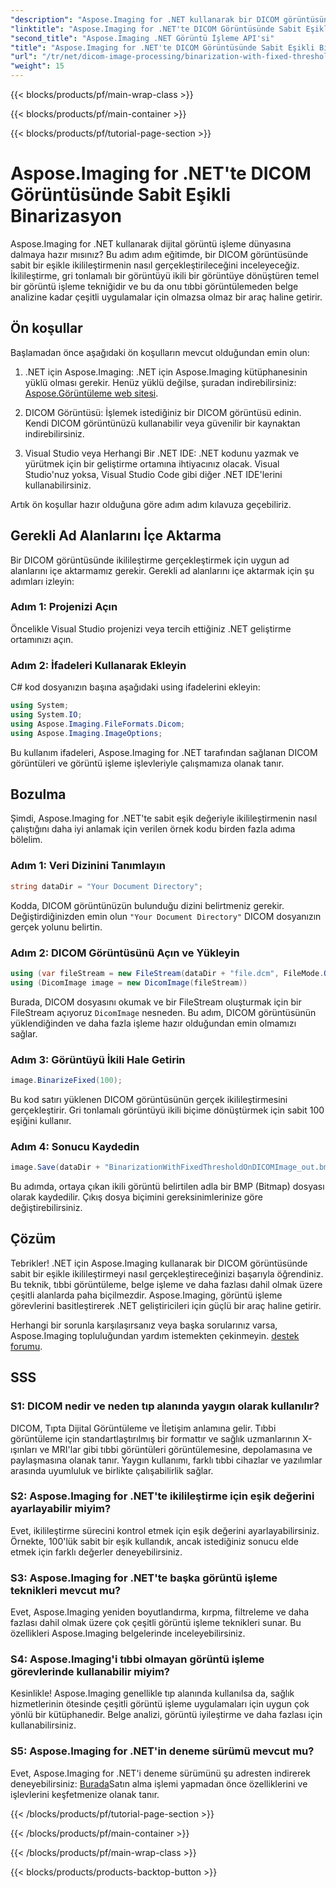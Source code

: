 ```yaml
---
"description": "Aspose.Imaging for .NET kullanarak bir DICOM görüntüsünde binarizasyonun nasıl gerçekleştirileceğini öğrenin. Kod örnekleriyle adım adım kılavuz."
"linktitle": "Aspose.Imaging for .NET'te DICOM Görüntüsünde Sabit Eşikli Binarizasyon"
"second_title": "Aspose.Imaging .NET Görüntü İşleme API'si"
"title": "Aspose.Imaging for .NET'te DICOM Görüntüsünde Sabit Eşikli Binarizasyon"
"url": "/tr/net/dicom-image-processing/binarization-with-fixed-threshold-on-dicom-image/"
"weight": 15
---
```


{{< blocks/products/pf/main-wrap-class >}}

{{< blocks/products/pf/main-container >}}

{{< blocks/products/pf/tutorial-page-section >}}

# Aspose.Imaging for .NET'te DICOM Görüntüsünde Sabit Eşikli Binarizasyon

Aspose.Imaging for .NET kullanarak dijital görüntü işleme dünyasına dalmaya hazır mısınız? Bu adım adım eğitimde, bir DICOM görüntüsünde sabit bir eşikle ikilileştirmenin nasıl gerçekleştirileceğini inceleyeceğiz. İkilileştirme, gri tonlamalı bir görüntüyü ikili bir görüntüye dönüştüren temel bir görüntü işleme tekniğidir ve bu da onu tıbbi görüntülemeden belge analizine kadar çeşitli uygulamalar için olmazsa olmaz bir araç haline getirir.

## Ön koşullar

Başlamadan önce aşağıdaki ön koşulların mevcut olduğundan emin olun:

1. .NET için Aspose.Imaging: .NET için Aspose.Imaging kütüphanesinin yüklü olması gerekir. Henüz yüklü değilse, şuradan indirebilirsiniz: [Aspose.Görüntüleme web sitesi](https://releases.aspose.com/imaging/net/).

2. DICOM Görüntüsü: İşlemek istediğiniz bir DICOM görüntüsü edinin. Kendi DICOM görüntünüzü kullanabilir veya güvenilir bir kaynaktan indirebilirsiniz.

3. Visual Studio veya Herhangi Bir .NET IDE: .NET kodunu yazmak ve yürütmek için bir geliştirme ortamına ihtiyacınız olacak. Visual Studio'nuz yoksa, Visual Studio Code gibi diğer .NET IDE'lerini kullanabilirsiniz.

Artık ön koşullar hazır olduğuna göre adım adım kılavuza geçebiliriz.

## Gerekli Ad Alanlarını İçe Aktarma

Bir DICOM görüntüsünde ikilileştirme gerçekleştirmek için uygun ad alanlarını içe aktarmamız gerekir. Gerekli ad alanlarını içe aktarmak için şu adımları izleyin:

### Adım 1: Projenizi Açın

Öncelikle Visual Studio projenizi veya tercih ettiğiniz .NET geliştirme ortamınızı açın.

### Adım 2: İfadeleri Kullanarak Ekleyin

C# kod dosyanızın başına aşağıdaki using ifadelerini ekleyin:

```csharp
using System;
using System.IO;
using Aspose.Imaging.FileFormats.Dicom;
using Aspose.Imaging.ImageOptions;
```

Bu kullanım ifadeleri, Aspose.Imaging for .NET tarafından sağlanan DICOM görüntüleri ve görüntü işleme işlevleriyle çalışmamıza olanak tanır.

## Bozulma

Şimdi, Aspose.Imaging for .NET'te sabit eşik değeriyle ikilileştirmenin nasıl çalıştığını daha iyi anlamak için verilen örnek kodu birden fazla adıma bölelim.

### Adım 1: Veri Dizinini Tanımlayın

```csharp
string dataDir = "Your Document Directory";
```

Kodda, DICOM görüntünüzün bulunduğu dizini belirtmeniz gerekir. Değiştirdiğinizden emin olun `"Your Document Directory"` DICOM dosyanızın gerçek yolunu belirtin.

### Adım 2: DICOM Görüntüsünü Açın ve Yükleyin

```csharp
using (var fileStream = new FileStream(dataDir + "file.dcm", FileMode.Open, FileAccess.Read))
using (DicomImage image = new DicomImage(fileStream))
```

Burada, DICOM dosyasını okumak ve bir FileStream oluşturmak için bir FileStream açıyoruz `DicomImage` nesneden. Bu adım, DICOM görüntüsünün yüklendiğinden ve daha fazla işleme hazır olduğundan emin olmamızı sağlar.

### Adım 3: Görüntüyü İkili Hale Getirin

```csharp
image.BinarizeFixed(100);
```

Bu kod satırı yüklenen DICOM görüntüsünün gerçek ikilileştirmesini gerçekleştirir. Gri tonlamalı görüntüyü ikili biçime dönüştürmek için sabit 100 eşiğini kullanır.

### Adım 4: Sonucu Kaydedin

```csharp
image.Save(dataDir + "BinarizationWithFixedThresholdOnDICOMImage_out.bmp", new BmpOptions());
```

Bu adımda, ortaya çıkan ikili görüntü belirtilen adla bir BMP (Bitmap) dosyası olarak kaydedilir. Çıkış dosya biçimini gereksinimlerinize göre değiştirebilirsiniz.

## Çözüm

Tebrikler! .NET için Aspose.Imaging kullanarak bir DICOM görüntüsünde sabit bir eşikle ikilileştirmeyi nasıl gerçekleştireceğinizi başarıyla öğrendiniz. Bu teknik, tıbbi görüntüleme, belge işleme ve daha fazlası dahil olmak üzere çeşitli alanlarda paha biçilmezdir. Aspose.Imaging, görüntü işleme görevlerini basitleştirerek .NET geliştiricileri için güçlü bir araç haline getirir.

Herhangi bir sorunla karşılaşırsanız veya başka sorularınız varsa, Aspose.Imaging topluluğundan yardım istemekten çekinmeyin. [destek forumu](https://forum.aspose.com/).

## SSS

### S1: DICOM nedir ve neden tıp alanında yaygın olarak kullanılır?

DICOM, Tıpta Dijital Görüntüleme ve İletişim anlamına gelir. Tıbbi görüntüleme için standartlaştırılmış bir formattır ve sağlık uzmanlarının X-ışınları ve MRI'lar gibi tıbbi görüntüleri görüntülemesine, depolamasına ve paylaşmasına olanak tanır. Yaygın kullanımı, farklı tıbbi cihazlar ve yazılımlar arasında uyumluluk ve birlikte çalışabilirlik sağlar.

### S2: Aspose.Imaging for .NET'te ikilileştirme için eşik değerini ayarlayabilir miyim?

Evet, ikilileştirme sürecini kontrol etmek için eşik değerini ayarlayabilirsiniz. Örnekte, 100'lük sabit bir eşik kullandık, ancak istediğiniz sonucu elde etmek için farklı değerler deneyebilirsiniz.

### S3: Aspose.Imaging for .NET'te başka görüntü işleme teknikleri mevcut mu?

Evet, Aspose.Imaging yeniden boyutlandırma, kırpma, filtreleme ve daha fazlası dahil olmak üzere çok çeşitli görüntü işleme teknikleri sunar. Bu özellikleri Aspose.Imaging belgelerinde inceleyebilirsiniz.

### S4: Aspose.Imaging'i tıbbi olmayan görüntü işleme görevlerinde kullanabilir miyim?

Kesinlikle! Aspose.Imaging genellikle tıp alanında kullanılsa da, sağlık hizmetlerinin ötesinde çeşitli görüntü işleme uygulamaları için uygun çok yönlü bir kütüphanedir. Belge analizi, görüntü iyileştirme ve daha fazlası için kullanabilirsiniz.

### S5: Aspose.Imaging for .NET'in deneme sürümü mevcut mu?

Evet, Aspose.Imaging for .NET'i deneme sürümünü şu adresten indirerek deneyebilirsiniz: [Burada](https://releases.aspose.com/)Satın alma işlemi yapmadan önce özelliklerini ve işlevlerini keşfetmenize olanak tanır.


{{< /blocks/products/pf/tutorial-page-section >}}

{{< /blocks/products/pf/main-container >}}

{{< /blocks/products/pf/main-wrap-class >}}

{{< blocks/products/products-backtop-button >}}